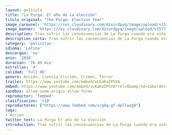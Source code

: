 ```yaml
---
layout: pelicula
title: "La Purga: El año de la elección"
titulo_original: "The Purge: Election Year"
image_carousel: 'https://res.cloudinary.com/dzsurdpyq/image/upload/v1577168885/purga-eleccion-min.jpg'
image_banner: 'https://res.cloudinary.com/dzsurdpyq/image/upload/v1577168903/purga-eleccion-banner.jpg'
description: Tras sufrir las consecuencias de La Purga cuando era niña, una senadora de los Estados Unidos promete acabar con esta tradición si gana las elecciones a llevar a cabo este año. Sin embargo, no todos están de acuerdo, por lo que aprovecharán su oportunidad para detenerla durante la noche en la que todo crimen es legal.
description_corta: Tras sufrir las consecuencias de La Purga cuando era niña, una senadora de los Estados Unidos promete acabar con esta tradición si gana las elecciones a llevar a cabo este año. Sin embargo...
category: 'peliculas'
idioma: 'Latino'
descargas: 'no'
anio: '2016'
duracion: '1h 49 min'
estrellas: '4'
calidad: 'Full HD'
genero: Acción, Ciencia Ficción, Crimen, Terror
trailer: https://www.youtube.com/embed/vLKaKaIPSVA
embed: https://www.youtube.com/embed/vLKaKaIPSVA?rel=0&amp;hd=1&border=0&wmode=opaque&enablejsapi=1&modestbranding=1&controls=1&showinfo=1
sandbox: allow-same-origin allow-forms
reproductor: 'fembed'
clasificacion: '+10'
reproductores: ["https://www.fembed.com/v/g8q-gf-dpllwxg8"]
tags:
- Accion
twitter_text: La Purga El año de la elección
introduction: Tras sufrir las consecuencias de La Purga cuando era niña, una senadora de los Estados Unidos promete acabar con esta tradición si gana las elecciones a llevar a cabo este año. Sin embargo...
---
```












